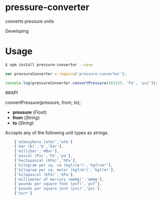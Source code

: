 # pressure-converter
converts pressure units

Developing

# Usage

```sh
$ npm install pressure-converter --save
```

```javascript
var pressureConverter = require('pressure-converter');

console.log(pressureConverter.convertPressure(101325, 'Pa', 'psi'));
```

##API

convertPressure(pressure, from, to);

* **pressure** (*Float*)
* **from** (*String*)
* **to** (*String*)

Accepts any of the following unit types as strings.

```javascript
    ['atmosphere (atm)','atm']
    ['bar (b)','b','bar'],
    ['millibar','mBar'],
    ['pascal (Pa)','Pa','pa'],
    ['hectopascal (hPa)','hPa'],
    ['kilogram per sq. cm (kgf/cm²)','kgf/cm²'],
    ['kilogram per sq. meter (kgf/m²)','kgf/m²'],
    ['kilopascal (kPa)','kPa'],
    ['millimeter of mercury (mmHg)','mmHg'],
    ['pounds per square foot (psf)','psf'],
    ['pounds per square inch (psi)','psi'],
    ['torr']
```
